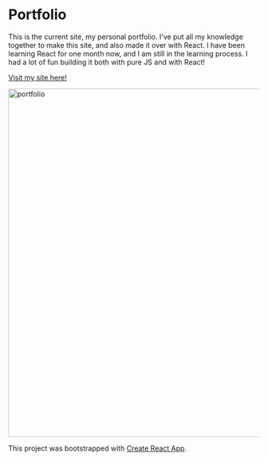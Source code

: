 # Portfolio

This is the current site, my personal portfolio. I've put all my knowledge together to make this site, and also made it over with React. I have been learning React for one month now, and I am still in the learning process. I had a lot of fun building it both with pure JS and with React!

<a href="https://www.martinfjeld.io">Visit my site here!

<img width="700" alt="portfolio" src="https://user-images.githubusercontent.com/4175275/124396488-2f6cc100-dd0a-11eb-8365-0f48d5762c3a.png">
</a>

This project was bootstrapped with [Create React App](https://github.com/facebook/create-react-app).
